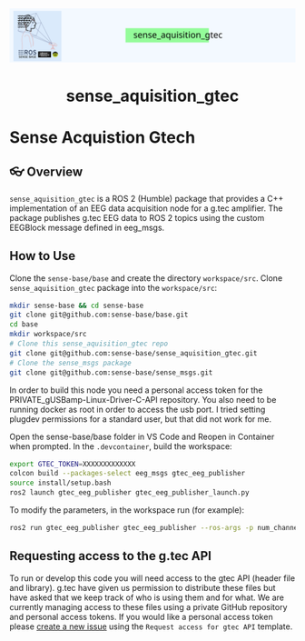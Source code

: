 <div style="text-align: center;" align="center">
  <img src="docs/figs/sense_aquisition_gtec.svg" alt="" width="800"/>
  <h1> sense_aquisition_gtec </h1>
</div>

# Sense Acquistion Gtech
## :eyeglasses: Overview

`sense_aquisition_gtec` is a ROS 2 (Humble) package that provides a C++ implementation of an EEG data acquisition node for a g.tec amplifier. The package publishes g.tec EEG data to ROS 2 topics using the custom EEGBlock message defined in eeg_msgs.

## How to Use

Clone the `sense-base/base` and create the directory `workspace/src`. Clone `sense_aquisition_gtec` package into the `workspace/src`:


```bash
mkdir sense-base && cd sense-base
git clone git@github.com:sense-base/base.git
cd base
mkdir workspace/src
# Clone this sense_aquisition_gtec repo
git clone git@github.com:sense-base/sense_aquisition_gtec.git
# Clone the sense_msgs package
git clone git@github.com:sense-base/sense_msgs.git
```

In order to build this node you need a personal access token for the PRIVATE_gUSBamp-Linux-Driver-C-API repository.
You also need to be running docker as root in order to access the usb port. I tried setting plugdev permissions for a standard user, but that did not work for me.

Open the sense-base/base folder in VS Code and Reopen in Container when prompted. In the `.devcontainer`, build the workspace:

```bash
export GTEC_TOKEN=XXXXXXXXXXXXX
colcon build --packages-select eeg_msgs gtec_eeg_publisher
source install/setup.bash
ros2 launch gtec_eeg_publisher gtec_eeg_publisher_launch.py
```

To modify the parameters, in the workspace run (for example):
```bash
ros2 run gtec_eeg_publisher gtec_eeg_publisher --ros-args -p num_channels:=32 -p sampling_rate:=1024.0
```

## Requesting access to the g.tec API
To run or develop this code you will need access to the gtec API (header file and library). g.tec have given us permission to distribute these files but have asked that
we keep track of who is using them and for what. We are currently managing access to these files using a private GitHub repository and personal access tokens. If you would 
like a personal access token please [create a new issue](https://github.com/sense-base/sense_acquisition_gtech/issues) using the `Request access for gtec API` template.

